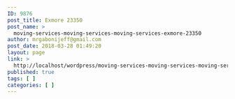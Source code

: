 ```yaml
---
ID: 9876
post_title: Exmore 23350
post_name: >
  moving-services-moving-services-moving-services-exmore-23350
author: mrgabonijeff@gmail.com
post_date: 2018-03-28 01:49:20
layout: page
link: >
  http://localhost/wordpress/moving-services-moving-services-moving-services-exmore-23350/
published: true
tags: [ ]
categories: [ ]
---
```


